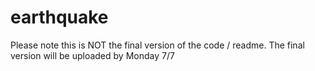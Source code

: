 earthquake
==========

Please note this is NOT the final version of the code / readme.  The final version will be uploaded by Monday 7/7

